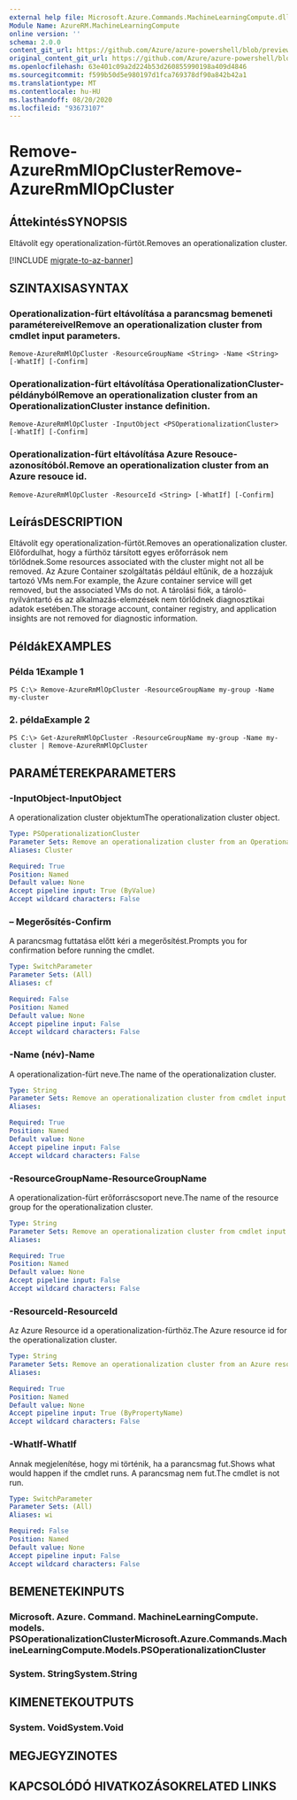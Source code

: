 ```yaml
---
external help file: Microsoft.Azure.Commands.MachineLearningCompute.dll-Help.xml
Module Name: AzureRM.MachineLearningCompute
online version: ''
schema: 2.0.0
content_git_url: https://github.com/Azure/azure-powershell/blob/preview/src/ResourceManager/MachineLearningCompute/Commands.MachineLearningCompute/help/Remove-AzureRmMlOpCluster.md
original_content_git_url: https://github.com/Azure/azure-powershell/blob/preview/src/ResourceManager/MachineLearningCompute/Commands.MachineLearningCompute/help/Remove-AzureRmMlOpCluster.md
ms.openlocfilehash: 63e401c09a2d224b53d260855990198a409d4846
ms.sourcegitcommit: f599b50d5e980197d1fca769378df90a842b42a1
ms.translationtype: MT
ms.contentlocale: hu-HU
ms.lasthandoff: 08/20/2020
ms.locfileid: "93673107"
---
```

# <span data-ttu-id="58a18-101">Remove-AzureRmMlOpCluster</span><span class="sxs-lookup"><span data-stu-id="58a18-101">Remove-AzureRmMlOpCluster</span></span>

## <span data-ttu-id="58a18-102">Áttekintés</span><span class="sxs-lookup"><span data-stu-id="58a18-102">SYNOPSIS</span></span>
<span data-ttu-id="58a18-103">Eltávolít egy operationalization-fürtöt.</span><span class="sxs-lookup"><span data-stu-id="58a18-103">Removes an operationalization cluster.</span></span>

[!INCLUDE [migrate-to-az-banner](../../includes/migrate-to-az-banner.md)]

## <span data-ttu-id="58a18-104">SZINTAXISA</span><span class="sxs-lookup"><span data-stu-id="58a18-104">SYNTAX</span></span>

### <span data-ttu-id="58a18-105">Operationalization-fürt eltávolítása a parancsmag bemeneti paramétereivel</span><span class="sxs-lookup"><span data-stu-id="58a18-105">Remove an operationalization cluster from cmdlet input parameters.</span></span>
```
Remove-AzureRmMlOpCluster -ResourceGroupName <String> -Name <String> [-WhatIf] [-Confirm]
```

### <span data-ttu-id="58a18-106">Operationalization-fürt eltávolítása OperationalizationCluster-példányból</span><span class="sxs-lookup"><span data-stu-id="58a18-106">Remove an operationalization cluster from an OperationalizationCluster instance definition.</span></span>
```
Remove-AzureRmMlOpCluster -InputObject <PSOperationalizationCluster> [-WhatIf] [-Confirm]
```

### <span data-ttu-id="58a18-107">Operationalization-fürt eltávolítása Azure Resouce-azonosítóból.</span><span class="sxs-lookup"><span data-stu-id="58a18-107">Remove an operationalization cluster from an Azure resouce id.</span></span>
```
Remove-AzureRmMlOpCluster -ResourceId <String> [-WhatIf] [-Confirm]
```

## <span data-ttu-id="58a18-108">Leírás</span><span class="sxs-lookup"><span data-stu-id="58a18-108">DESCRIPTION</span></span>
<span data-ttu-id="58a18-109">Eltávolít egy operationalization-fürtöt.</span><span class="sxs-lookup"><span data-stu-id="58a18-109">Removes an operationalization cluster.</span></span> <span data-ttu-id="58a18-110">Előfordulhat, hogy a fürthöz társított egyes erőforrások nem törlődnek.</span><span class="sxs-lookup"><span data-stu-id="58a18-110">Some resources associated with the cluster might not all be removed.</span></span> <span data-ttu-id="58a18-111">Az Azure Container szolgáltatás például eltűnik, de a hozzájuk tartozó VMs nem.</span><span class="sxs-lookup"><span data-stu-id="58a18-111">For example, the Azure container service will get removed, but the associated VMs do not.</span></span> <span data-ttu-id="58a18-112">A tárolási fiók, a tároló-nyilvántartó és az alkalmazás-elemzések nem törlődnek diagnosztikai adatok esetében.</span><span class="sxs-lookup"><span data-stu-id="58a18-112">The storage account, container registry, and application insights are not removed for diagnostic information.</span></span>

## <span data-ttu-id="58a18-113">Példák</span><span class="sxs-lookup"><span data-stu-id="58a18-113">EXAMPLES</span></span>

### <span data-ttu-id="58a18-114">Példa 1</span><span class="sxs-lookup"><span data-stu-id="58a18-114">Example 1</span></span>
```
PS C:\> Remove-AzureRmMlOpCluster -ResourceGroupName my-group -Name my-cluster
```

### <span data-ttu-id="58a18-115">2. példa</span><span class="sxs-lookup"><span data-stu-id="58a18-115">Example 2</span></span>
```
PS C:\> Get-AzureRmMlOpCluster -ResourceGroupName my-group -Name my-cluster | Remove-AzureRmMlOpCluster 
```

## <span data-ttu-id="58a18-116">PARAMÉTEREK</span><span class="sxs-lookup"><span data-stu-id="58a18-116">PARAMETERS</span></span>

### <span data-ttu-id="58a18-117">-InputObject</span><span class="sxs-lookup"><span data-stu-id="58a18-117">-InputObject</span></span>
<span data-ttu-id="58a18-118">A operationalization cluster objektum</span><span class="sxs-lookup"><span data-stu-id="58a18-118">The operationalization cluster object.</span></span>

```yaml
Type: PSOperationalizationCluster
Parameter Sets: Remove an operationalization cluster from an OperationalizationCluster instance definition.
Aliases: Cluster

Required: True
Position: Named
Default value: None
Accept pipeline input: True (ByValue)
Accept wildcard characters: False
```

### <span data-ttu-id="58a18-119">– Megerősítés</span><span class="sxs-lookup"><span data-stu-id="58a18-119">-Confirm</span></span>
<span data-ttu-id="58a18-120">A parancsmag futtatása előtt kéri a megerősítést.</span><span class="sxs-lookup"><span data-stu-id="58a18-120">Prompts you for confirmation before running the cmdlet.</span></span>

```yaml
Type: SwitchParameter
Parameter Sets: (All)
Aliases: cf

Required: False
Position: Named
Default value: None
Accept pipeline input: False
Accept wildcard characters: False
```

### <span data-ttu-id="58a18-121">-Name (név)</span><span class="sxs-lookup"><span data-stu-id="58a18-121">-Name</span></span>
<span data-ttu-id="58a18-122">A operationalization-fürt neve.</span><span class="sxs-lookup"><span data-stu-id="58a18-122">The name of the operationalization cluster.</span></span>

```yaml
Type: String
Parameter Sets: Remove an operationalization cluster from cmdlet input parameters.
Aliases: 

Required: True
Position: Named
Default value: None
Accept pipeline input: False
Accept wildcard characters: False
```

### <span data-ttu-id="58a18-123">-ResourceGroupName</span><span class="sxs-lookup"><span data-stu-id="58a18-123">-ResourceGroupName</span></span>
<span data-ttu-id="58a18-124">A operationalization-fürt erőforráscsoport neve.</span><span class="sxs-lookup"><span data-stu-id="58a18-124">The name of the resource group for the operationalization cluster.</span></span>

```yaml
Type: String
Parameter Sets: Remove an operationalization cluster from cmdlet input parameters.
Aliases: 

Required: True
Position: Named
Default value: None
Accept pipeline input: False
Accept wildcard characters: False
```

### <span data-ttu-id="58a18-125">-ResourceId</span><span class="sxs-lookup"><span data-stu-id="58a18-125">-ResourceId</span></span>
<span data-ttu-id="58a18-126">Az Azure Resource id a operationalization-fürthöz.</span><span class="sxs-lookup"><span data-stu-id="58a18-126">The Azure resource id for the operationalization cluster.</span></span>

```yaml
Type: String
Parameter Sets: Remove an operationalization cluster from an Azure resouce id.
Aliases: 

Required: True
Position: Named
Default value: None
Accept pipeline input: True (ByPropertyName)
Accept wildcard characters: False
```

### <span data-ttu-id="58a18-127">-WhatIf</span><span class="sxs-lookup"><span data-stu-id="58a18-127">-WhatIf</span></span>
<span data-ttu-id="58a18-128">Annak megjelenítése, hogy mi történik, ha a parancsmag fut.</span><span class="sxs-lookup"><span data-stu-id="58a18-128">Shows what would happen if the cmdlet runs.</span></span>
<span data-ttu-id="58a18-129">A parancsmag nem fut.</span><span class="sxs-lookup"><span data-stu-id="58a18-129">The cmdlet is not run.</span></span>

```yaml
Type: SwitchParameter
Parameter Sets: (All)
Aliases: wi

Required: False
Position: Named
Default value: None
Accept pipeline input: False
Accept wildcard characters: False
```

## <span data-ttu-id="58a18-130">BEMENETEK</span><span class="sxs-lookup"><span data-stu-id="58a18-130">INPUTS</span></span>

### <span data-ttu-id="58a18-131">Microsoft. Azure. Command. MachineLearningCompute. models. PSOperationalizationCluster</span><span class="sxs-lookup"><span data-stu-id="58a18-131">Microsoft.Azure.Commands.MachineLearningCompute.Models.PSOperationalizationCluster</span></span>
### <span data-ttu-id="58a18-132">System. String</span><span class="sxs-lookup"><span data-stu-id="58a18-132">System.String</span></span>


## <span data-ttu-id="58a18-133">KIMENETEK</span><span class="sxs-lookup"><span data-stu-id="58a18-133">OUTPUTS</span></span>

### <span data-ttu-id="58a18-134">System. Void</span><span class="sxs-lookup"><span data-stu-id="58a18-134">System.Void</span></span>


## <span data-ttu-id="58a18-135">MEGJEGYZI</span><span class="sxs-lookup"><span data-stu-id="58a18-135">NOTES</span></span>

## <span data-ttu-id="58a18-136">KAPCSOLÓDÓ HIVATKOZÁSOK</span><span class="sxs-lookup"><span data-stu-id="58a18-136">RELATED LINKS</span></span>

